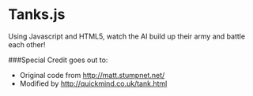 Tanks.js
========

Using Javascript and HTML5, watch the AI build up their army and battle each other!


###Special Credit goes out to:
* Original code from http://matt.stumpnet.net/
* Modified by http://quickmind.co.uk/tank.html